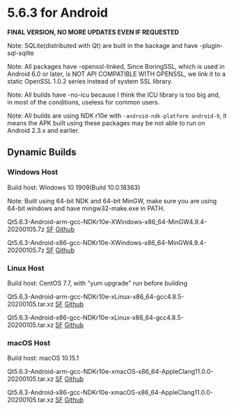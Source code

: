 # 5.6.3 for Android

**FINAL VERSION, NO MORE UPDATES EVEN IF REQUESTED**

Note: SQLite(distributed with Qt) are built in the backage and have -plugin-sql-sqlite

Note: All packages have -openssl-linked, Since BoringSSL, which is used in Android 6.0 or later, is NOT API COMPATIBLE WITH OPENSSL, we link it to a static OpenSSL 1.0.2 series instead of system SSL library.

Note: All builds have -no-icu because I think the ICU library is too big and, in most of the conditions, useless for common users.

Note: All builds are using NDK r10e with `-android-ndk-platform android-9`, it means the APK built using these packages may be not able to run on Android 2.3.x and earlier.

## Dynamic Builds

### Windows Host

Build host: Windows 10 1909(Build 10.0.18363)

Note: Built using 64-bit NDK and 64-bit MinGW, make sure you are using 64-bit windows and have mingw32-make.exe in PATH.

Qt5.6.3-Android-arm-gcc-NDKr10e-XWindows-x86_64-MinGW4.9.4-20200105.7z [SF](https://sourceforge.net/projects/fsu0413-qtbuilds/files/Qt5.6/Android/Windows-x86_64-hosted/Qt5.6.3-Android-arm-gcc-NDKr10e-XWindows-x86_64-MinGW4.9.4-20200105.7z) [Github](https://github.com/Fsu0413/QtCompile/releases/download/release/Qt5.6.3-Android-arm-gcc-NDKr10e-XWindows-x86_64-MinGW4.9.4-20200105.7z)

Qt5.6.3-Android-x86-gcc-NDKr10e-XWindows-x86_64-MinGW4.9.4-20200105.7z [SF](https://sourceforge.net/projects/fsu0413-qtbuilds/files/Qt5.6/Android/Windows-x86_64-hosted/Qt5.6.3-Android-x86-gcc-NDKr10e-XWindows-x86_64-MinGW4.9.4-20200105.7z) [Github](https://github.com/Fsu0413/QtCompile/releases/download/release/Qt5.6.3-Android-x86-gcc-NDKr10e-XWindows-x86_64-MinGW4.9.4-20200105.7z)

### Linux Host

Build host: CentOS 7.7, with "yum upgrade" run before building

Qt5.6.3-Android-arm-gcc-NDKr10e-xLinux-x86_64-gcc4.8.5-20200105.tar.xz [SF](https://sourceforge.net/projects/fsu0413-qtbuilds/files/Qt5.6/Android/Linux-x86_64-hosted/Qt5.6.3-Android-arm-gcc-NDKr10e-xLinux-x86_64-gcc4.8.5-20200105.tar.xz) [Github](https://github.com/Fsu0413/QtCompile/releases/download/release/Qt5.6.3-Android-arm-gcc-NDKr10e-xLinux-x86_64-gcc4.8.5-20200105.tar.xz)

Qt5.6.3-Android-x86-gcc-NDKr10e-xLinux-x86_64-gcc4.8.5-20200105.tar.xz [SF](https://sourceforge.net/projects/fsu0413-qtbuilds/files/Qt5.6/Android/Linux-x86_64-hosted/Qt5.6.3-Android-x86-gcc-NDKr10e-xLinux-x86_64-gcc4.8.5-20200105.tar.xz) [Github](https://github.com/Fsu0413/QtCompile/releases/download/release/Qt5.6.3-Android-x86-gcc-NDKr10e-xLinux-x86_64-gcc4.8.5-20200105.tar.xz)

### macOS Host

Build host: macOS 10.15.1

Qt5.6.3-Android-arm-gcc-NDKr10e-xmacOS-x86_64-AppleClang11.0.0-20200105.tar.xz [SF](https://sourceforge.net/projects/fsu0413-qtbuilds/files/Qt5.6/Android/macOS-x86_64-hosted/Qt5.6.3-Android-arm-gcc-NDKr10e-xmacOS-x86_64-AppleClang11.0.0-20200105.tar.xz) [Github](https://github.com/Fsu0413/QtCompile/releases/download/release/Qt5.6.3-Android-arm-gcc-NDKr10e-xmacOS-x86_64-AppleClang11.0.0-20200105.tar.xz)

Qt5.6.3-Android-x86-gcc-NDKr10e-xmacOS-x86_64-AppleClang11.0.0-20200105.tar.xz [SF](https://sourceforge.net/projects/fsu0413-qtbuilds/files/Qt5.6/Android/macOS-x86_64-hosted/Qt5.6.3-Android-x86-gcc-NDKr10e-xmacOS-x86_64-AppleClang11.0.0-20200105.tar.xz) [Github](https://github.com/Fsu0413/QtCompile/releases/download/release/Qt5.6.3-Android-x86-gcc-NDKr10e-xmacOS-x86_64-AppleClang11.0.0-20200105.tar.xz)
